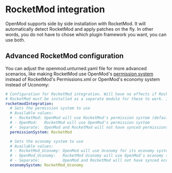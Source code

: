 # RocketMod integration
OpenMod supports side by side installation with RocketMod. It will automatically detect RocketMod and apply patches on the fly. In other words, you do not have to chose which plugin framework you want, you can use both.

## Advanced RocketMod configuration
You can adjust the openmod.unturned.yaml file for more advanced scenarios, like making RocketMod use OpenMod's [permission system](../concepts/permissions.md) instead of RocketMod's Permissions.xml or OpenMod's economy system instead of Uconomy:

```yaml
# Configuration for RocketMod integration. Will have no effects if RocketMod is not installed.
# RocketMod must be installed as a separate module for these to work. If using the legacy OpenMod RocketMod Bridge these will not work.
rocketmodIntegration:
  # Sets the permission system to use
  # Available values:
  # - RocketMod: OpenMod will use RocketMod's permission system (default)
  # - OpenMod:   RocketMod will use OpenMod's permission system
  # - Separate:  OpenMod and RocketMod will not have synced permissions
  permissionSystem: RocketMod 

  # Sets the economy system to use
  # Available values:
  # - RocketMod_Uconomy: OpenMod will use Uconomy for its economy system (default)
  # - OpenMod_Uconomy:   RocketMod Uconomy will use OpenMod's economy system
  # - Separate:          OpenMod and RocketMod will not have synced economy
  economySystem: RocketMod_Uconomy
```
 